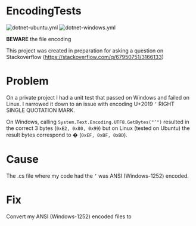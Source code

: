 # EncodingTests

![dotnet-ubuntu.yml](https://github.com/benrobot/EncodingTests/actions/workflows/dotnet-ubuntu.yml/badge.svg)
![dotnet-windows.yml](https://github.com/benrobot/EncodingTests/actions/workflows/dotnet-windows.yml/badge.svg)


**BEWARE** the file encoding

This project was created in preparation for asking a question on Stackoverflow (https://stackoverflow.com/q/67950751/3166133)

# Problem
On a private project I had a unit test that passed on Windows and failed on Linux. I narrowed it down to an issue with encoding U+2019 `’` RIGHT SINGLE QUOTATION MARK.

On Windows, calling `System.Text.Encoding.UTF8.GetBytes("’")` resulted in the correct 3 bytes (`0xE2, 0x80, 0x99`) but on Linux (tested on Ubuntu) the
result bytes correspond to � (`0xEF, 0xBF, 0xBD`).

# Cause
The .cs file where my code had the `’` was ANSI (Windows-1252) encoded.

# Fix
Convert my ANSI (Windows-1252) encoded files to 
